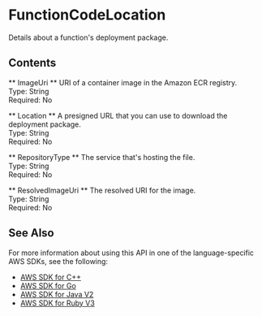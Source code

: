 # FunctionCodeLocation<a name="API_FunctionCodeLocation"></a>

Details about a function's deployment package\.

## Contents<a name="API_FunctionCodeLocation_Contents"></a>

 ** ImageUri **   <a name="SSS-Type-FunctionCodeLocation-ImageUri"></a>
URI of a container image in the Amazon ECR registry\.  
Type: String  
Required: No

 ** Location **   <a name="SSS-Type-FunctionCodeLocation-Location"></a>
A presigned URL that you can use to download the deployment package\.  
Type: String  
Required: No

 ** RepositoryType **   <a name="SSS-Type-FunctionCodeLocation-RepositoryType"></a>
The service that's hosting the file\.  
Type: String  
Required: No

 ** ResolvedImageUri **   <a name="SSS-Type-FunctionCodeLocation-ResolvedImageUri"></a>
The resolved URI for the image\.  
Type: String  
Required: No

## See Also<a name="API_FunctionCodeLocation_SeeAlso"></a>

For more information about using this API in one of the language\-specific AWS SDKs, see the following:
+  [ AWS SDK for C\+\+](https://docs.aws.amazon.com/goto/SdkForCpp/lambda-2015-03-31/FunctionCodeLocation) 
+  [ AWS SDK for Go](https://docs.aws.amazon.com/goto/SdkForGoV1/lambda-2015-03-31/FunctionCodeLocation) 
+  [ AWS SDK for Java V2](https://docs.aws.amazon.com/goto/SdkForJavaV2/lambda-2015-03-31/FunctionCodeLocation) 
+  [ AWS SDK for Ruby V3](https://docs.aws.amazon.com/goto/SdkForRubyV3/lambda-2015-03-31/FunctionCodeLocation) 
